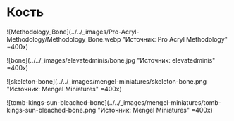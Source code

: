 # Кость

![Methodology_Bone](../../_images/Pro-Acryl-Methodology/Methodology_Bone.webp "Источник: Pro Acryl Methodology" =400x)

![bone](../../_images/elevatedminis/bone.jpg "Источник: elevatedminis" =400x)

![skeleton-bone](../../_images/mengel-miniatures/skeleton-bone.png "Источник: Mengel Miniatures" =400x)

![tomb-kings-sun-bleached-bone](../../_images/mengel-miniatures/tomb-kings-sun-bleached-bone.png "Источник: Mengel Miniatures" =400x)
